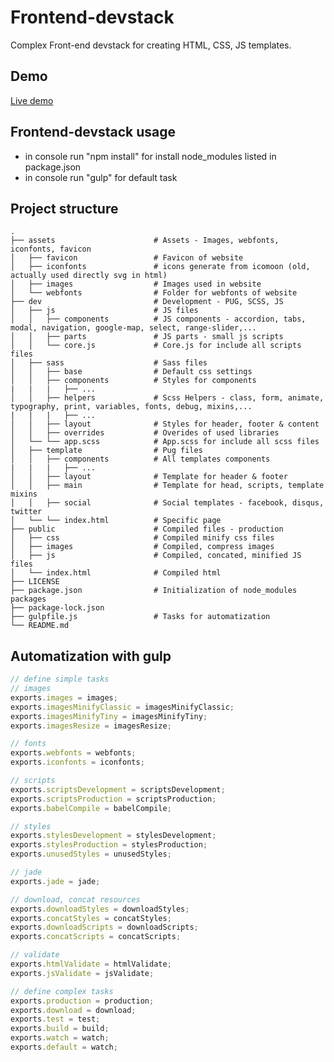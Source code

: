 # Frontend-devstack
Complex Front-end devstack for creating HTML, CSS, JS templates.

## Demo
<a href="https://jakubtursky.sk/devstack/menu.html" target="_blank" title="Devstack" class="link">Live demo</a>

## Frontend-devstack usage
- in console run "npm install" for install node_modules listed in package.json
- in console run "gulp" for default task

## Project structure
   
    .
    ├── assets                      # Assets - Images, webfonts, iconfonts, favicon
    │   ├── favicon                 # Favicon of website
    │   ├── iconfonts               # icons generate from icomoon (old, actually used directly svg in html)
    │   ├── images                  # Images used in website
    │   └── webfonts                # Folder for webfonts of website
    ├── dev                         # Development - PUG, SCSS, JS
    │   ├── js                      # JS files
    │   │   ├── components          # JS components - accordion, tabs, modal, navigation, google-map, select, range-slider,...
    │   │   ├── parts               # JS parts - small js scripts
    │   │   └── core.js             # Core.js for include all scripts files
    │   ├── sass                    # Sass files
    │   │   ├── base                # Default css settings
    │   │   ├── components          # Styles for components
    |   |   |   ├── ...
    │   │   ├── helpers             # Scss Helpers - class, form, animate, typography, print, variables, fonts, debug, mixins,...
    |   |   |   ├── ...
    │   │   ├── layout              # Styles for header, footer & content
    │   │   ├── overrides           # Overides of used libraries
    │   └── └── app.scss            # App.scss for include all scss files
    │   ├── template                # Pug files
    │   │   ├── components          # All templates components
    |   |   |   ├── ...
    │   │   ├── layout              # Template for header & footer
    │   │   ├── main                # Template for head, scripts, template mixins
    │   │   ├── social              # Social templates - facebook, disqus, twitter
    │   └── └── index.html          # Specific page
    ├── public                      # Compiled files - production
    │   ├── css                     # Compiled minify css files
    │   ├── images                  # Compiled, compress images
    │   ├── js                      # Compiled, concated, minified JS files
    │   └── index.html              # Compiled html
    ├── LICENSE
    ├── package.json                # Initialization of node_modules packages
    ├── package-lock.json
    ├── gulpfile.js                 # Tasks for automatization
    └── README.md


## Automatization with gulp
```javascript
// define simple tasks
// images
exports.images = images;
exports.imagesMinifyClassic = imagesMinifyClassic;
exports.imagesMinifyTiny = imagesMinifyTiny;
exports.imagesResize = imagesResize;

// fonts
exports.webfonts = webfonts;
exports.iconfonts = iconfonts;

// scripts
exports.scriptsDevelopment = scriptsDevelopment;
exports.scriptsProduction = scriptsProduction;
exports.babelCompile = babelCompile;

// styles
exports.stylesDevelopment = stylesDevelopment;
exports.stylesProduction = stylesProduction;
exports.unusedStyles = unusedStyles;

// jade
exports.jade = jade;

// download, concat resources
exports.downloadStyles = downloadStyles;
exports.concatStyles = concatStyles;
exports.downloadScripts = downloadScripts;
exports.concatScripts = concatScripts;

// validate
exports.htmlValidate = htmlValidate;
exports.jsValidate = jsValidate;

// define complex tasks
exports.production = production;
exports.download = download;
exports.test = test;
exports.build = build;
exports.watch = watch;
exports.default = watch;
```